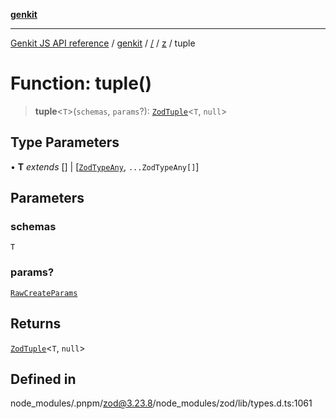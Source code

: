 [**genkit**](../../../README.md)

***

[Genkit JS API reference](../../../../README.md) / [genkit](../../../README.md) / [/](../../../README.md) / [z](../README.md) / tuple

# Function: tuple()

> **tuple**\<`T`\>(`schemas`, `params`?): [`ZodTuple`](../classes/ZodTuple.md)\<`T`, `null`\>

## Type Parameters

• **T** *extends* [] \| [[`ZodTypeAny`](../type-aliases/ZodTypeAny.md), `...ZodTypeAny[]`]

## Parameters

### schemas

`T`

### params?

[`RawCreateParams`](../type-aliases/RawCreateParams.md)

## Returns

[`ZodTuple`](../classes/ZodTuple.md)\<`T`, `null`\>

## Defined in

node\_modules/.pnpm/zod@3.23.8/node\_modules/zod/lib/types.d.ts:1061
